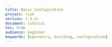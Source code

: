 ```yaml
---
title: Basic Configuration
project: riak
version: 1.3.1+
document: tutorial
toc: true
audience: beginner
keywords: [operators, building, configuration]
---
```


